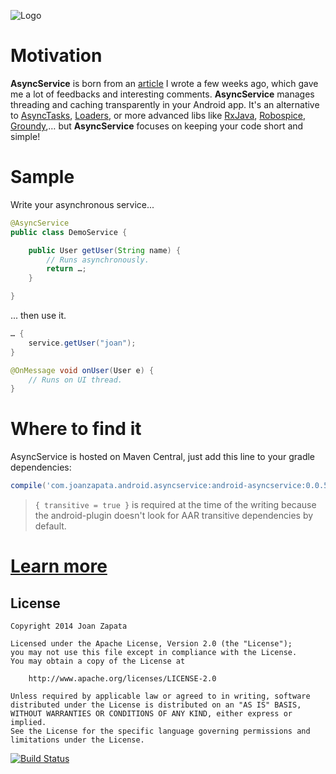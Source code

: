 ![Logo](https://raw.githubusercontent.com/JoanZapata/android-asyncservice/master/logo.png)

# Motivation

**AsyncService** is born from an [article](http://blog.joanzapata.com/robust-architecture-for-an-android-app/) I wrote a few weeks ago, which gave me a lot of feedbacks and interesting comments. **AsyncService** manages threading and caching transparently in your Android app. It's an alternative to [AsyncTasks](http://developer.android.com/reference/android/os/AsyncTask.html), [Loaders](http://developer.android.com/guide/components/loaders.html), or more advanced libs like [RxJava](https://github.com/Netflix/RxJava), [Robospice](https://github.com/stephanenicolas/robospice), [Groundy](https://github.com/telly/groundy),… but **AsyncService** focuses on keeping your code short and simple!

# Sample

Write your asynchronous service...

```java 
@AsyncService
public class DemoService {

    public User getUser(String name) {
        // Runs asynchronously.
        return …;
    }

}
```

... then use it.

```java
… {
    service.getUser("joan");
}

@OnMessage void onUser(User e) {
    // Runs on UI thread.
}
```

# Where to find it

AsyncService is hosted on Maven Central, just add this line to your gradle dependencies:

```groovy
compile('com.joanzapata.android.asyncservice:android-asyncservice:0.0.5@aar') { transitive = true }
```

> ```{ transitive = true }``` is required at the time of the writing because the android-plugin doesn't look for AAR transitive dependencies by default.

# [Learn more](https://github.com/JoanZapata/android-asyncservice/wiki)

## License

```
Copyright 2014 Joan Zapata

Licensed under the Apache License, Version 2.0 (the "License");
you may not use this file except in compliance with the License.
You may obtain a copy of the License at

    http://www.apache.org/licenses/LICENSE-2.0

Unless required by applicable law or agreed to in writing, software
distributed under the License is distributed on an "AS IS" BASIS,
WITHOUT WARRANTIES OR CONDITIONS OF ANY KIND, either express or implied.
See the License for the specific language governing permissions and
limitations under the License.
```

[![Build Status](https://travis-ci.org/JoanZapata/android-kiss.svg?branch=master)](https://travis-ci.org/JoanZapata/android-kiss)
